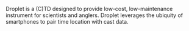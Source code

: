 Droplet is a (C)TD designed to provide low-cost, low-maintenance instrument for scientists and anglers. Droplet leverages the ubiquity of smartphones to pair time location with cast data.

